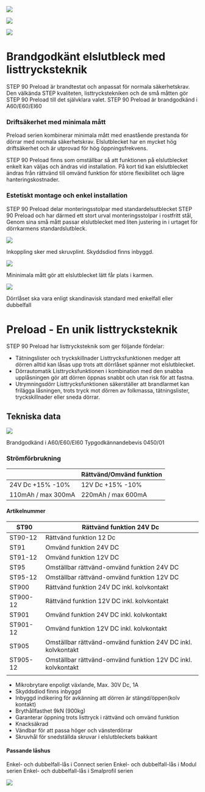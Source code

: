 ![](_page_0_Picture_0.jpeg)

![](_page_0_Picture_1.jpeg)

![](_page_0_Picture_2.jpeg)

# Brandgodkänt elslutbleck med listtrycksteknik

STEP 90 Preload är brandtestat och anpassat för normala säkerhetskrav. Den välkända STEP kvaliteten, listtryckstekniken och de små måtten gör STEP 90 Preload till det självklara valet. STEP 90 Preload är brandgodkänd i A60/E60/EI60

### Driftsäkerhet med minimala mått

Preload serien kombinerar minimala mått med enastående prestanda för dörrar med normala säkerhetskrav. Elslutblecket har en mycket hög driftsäkerhet och är utprovad för hög öppningsfrekvens.

STEP 90 Preload finns som omställbar så att funktionen på elslutblecket enkelt kan väljas och ändras vid installation. På kort tid kan elslutblecket ändras från rättvänd till omvänd funktion för större flexibilitet och lägre hanteringskostnader.

### Estetiskt montage och enkel installation

STEP 90 Preload delar monteringsstolpar med standardelsutblecket STEP 90 Preload och har därmed ett stort urval monteringsstolpar i rostfritt stål, Genom sina små mått passar elslutblecket med liten justering in i urtaget för dörrkarmens standardslutbleck.

![](_page_1_Picture_0.jpeg)

Inkoppling sker med skruvplint. Skyddsdiod finns inbyggd.

![](_page_1_Picture_2.jpeg)

Mininimala mått gör att elslutblecket lätt får plats i karmen.

![](_page_1_Picture_4.jpeg)

Dörrlåset ska vara enligt skandinavisk standard med enkelfall eller dubbelfall

# Preload - En unik listtrycksteknik

STEP 90 Preload har listtrycksteknik som ger följande fördelar:

- Tätningslister och tryckskillnader Listtrycksfunktionen medger att dörren alltid kan låsas upp trots att dörrlåset spänner mot elslutblecket.
- Dörrautomatik Listtrycksfunktionen i kombination med den snabba upplåsningen gör att dörren öppnas snabbt och utan risk för att fastna.
- Utrymningsdörr Listtrycksfunktionen säkerställer att brandlarmet kan frilägga låsningen, trots tryck mot dörren av folkmassa, tätningslister, tryckskillnader eller sneda dörrar.

## Tekniska data

![](_page_1_Picture_12.jpeg)

Brandgodkänd i A60/E60/EI60 Typgodkännandebevis 0450/01

### Strömförbrukning

|                    | Rättvänd/Omvänd funktion |
|--------------------|--------------------------|
| 24V Dc +15% -10%   | 12V Dc +15% -10%         |
| 110mAh / max 300mA | 220mAh / max 600mA       |

#### Artikelnummer

| ST90     | Rättvänd funktion 24V Dc                                     |
|----------|--------------------------------------------------------------|
| ST90-12  | Rättvänd funktion 12 Dc                                      |
| ST91     | Omvänd funktion 24V DC                                       |
| ST91-12  | Omvänd funktion 12V DC                                       |
| ST95     | Omställbar rättvänd-omvänd funktion 24V DC                   |
| ST95-12  | Omställbar rättvänd-omvänd funktion 12V DC                   |
| ST900    | Rättvänd funktion 24V DC inkl. kolvkontakt                   |
| ST900-12 | Rättvänd funktion 12V DC inkl. kolvkontakt                   |
| ST901    | Omvänd funktion 24V DC inkl. kolvkontakt                     |
| ST901-12 | Omvänd funktion 12V DC inkl. kolvkontakt                     |
| ST905    | Omställbar rättvänd-omvänd funktion 24V DC inkl. kolvkontakt |
| ST905-12 | Omställbar rättvänd-omvänd funktion 12V DC inkl. kolvkontakt |
|          |                                                              |

- Mikrobrytare enpoligt växlande, Max. 30V Dc, 1A
- Skyddsdiod finns inbyggd
- Inbyggd indikering för avkänning att dörren är stängd/öppen(kolv kontakt)
- Brythållfasthet 9kN (900kg)
- Garanterar öppning trots listtryck i rättvänd och omvänd funktion
- Knacksäkrad
- Vändbar för att passa höger och vänsterdörrar
- Skruvhål för snedställda skruvar i elslutbleckets bakkant

#### Passande låshus

Enkel- och dubbelfall-lås i Connect serien Enkel- och dubbelfall-lås i Modul serien Enkel- och dubbelfall-lås i Smalprofil serien

![](_page_1_Picture_28.jpeg)